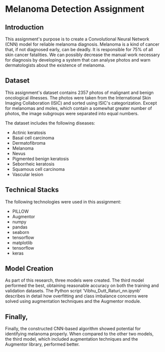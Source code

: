 # Melanoma Detection Assignment

## Introduction
This assignment's purpose is to create a Convolutional Neural Network (CNN) model for reliable melanoma diagnosis. Melanoma is a kind of cancer that, if not diagnosed early, can be deadly. It is responsible for 75% of all skin cancer fatalities. We can possibly decrease the manual work necessary for diagnosis by developing a system that can analyse photos and warn dermatologists about the existence of melanoma.

## Dataset
This assignment's dataset contains 2357 photos of malignant and benign oncological illnesses. The photos were taken from the International Skin Imaging Collaboration (ISIC) and sorted using ISIC's categorization. Except for melanomas and moles, which contain a somewhat greater number of photos, the image subgroups were separated into equal numbers.

The dataset includes the following diseases:
- Actinic keratosis
- Basal cell carcinoma
- Dermatofibroma
- Melanoma
- Nevus
- Pigmented benign keratosis
- Seborrheic keratosis
- Squamous cell carcinoma
- Vascular lesion

## Technical Stacks
The following technologies were used in this assignment:
- PILLOW
- Augmentor
- numpy
- pandas
- seaborn
- tensorflow
- matplotlib
- tensorflow
- keras

## Model Creation
As part of this research, three models were created. The third model performed the best, obtaining reasonable accuracy on both the training and validation datasets. The Python script 'Vibhu_Dutt_Raturi_nn.ipynb' describes in detail how overfitting and class imbalance concerns were solved using augmentation techniques and the Augmentor module.


## Finally,
Finally, the constructed CNN-based algorithm showed potential for identifying melanoma properly. When compared to the other two models, the third model, which included augmentation techniques and the Augmentor library, performed better.

